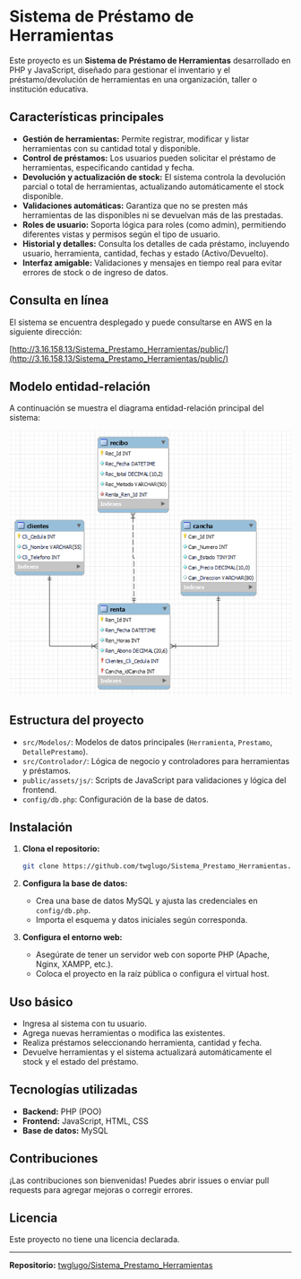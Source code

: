 # Sistema de Préstamo de Herramientas

Este proyecto es un **Sistema de Préstamo de Herramientas** desarrollado en PHP y JavaScript, diseñado para gestionar el inventario y el préstamo/devolución de herramientas en una organización, taller o institución educativa.

## Características principales

- **Gestión de herramientas:** Permite registrar, modificar y listar herramientas con su cantidad total y disponible.
- **Control de préstamos:** Los usuarios pueden solicitar el préstamo de herramientas, especificando cantidad y fecha.
- **Devolución y actualización de stock:** El sistema controla la devolución parcial o total de herramientas, actualizando automáticamente el stock disponible.
- **Validaciones automáticas:** Garantiza que no se presten más herramientas de las disponibles ni se devuelvan más de las prestadas.
- **Roles de usuario:** Soporta lógica para roles (como admin), permitiendo diferentes vistas y permisos según el tipo de usuario.
- **Historial y detalles:** Consulta los detalles de cada préstamo, incluyendo usuario, herramienta, cantidad, fechas y estado (Activo/Devuelto).
- **Interfaz amigable:** Validaciones y mensajes en tiempo real para evitar errores de stock o de ingreso de datos.

## Consulta en línea

El sistema se encuentra desplegado y puede consultarse en AWS en la siguiente dirección:

[http://3.16.158.13/Sistema_Prestamo_Herramientas/public/](http://3.16.158.13/Sistema_Prestamo_Herramientas/public/)

## Modelo entidad-relación

A continuación se muestra el diagrama entidad-relación principal del sistema:

![Diagrama ER](utils/diagrama-er.PNG)

## Estructura del proyecto

- `src/Modelos/`: Modelos de datos principales (`Herramienta`, `Prestamo`, `DetallePrestamo`).
- `src/Controlador/`: Lógica de negocio y controladores para herramientas y préstamos.
- `public/assets/js/`: Scripts de JavaScript para validaciones y lógica del frontend.
- `config/db.php`: Configuración de la base de datos.

## Instalación

1. **Clona el repositorio:**
   ```bash
   git clone https://github.com/twglugo/Sistema_Prestamo_Herramientas.git
   ```
2. **Configura la base de datos:**
   - Crea una base de datos MySQL y ajusta las credenciales en `config/db.php`.
   - Importa el esquema y datos iniciales según corresponda.

3. **Configura el entorno web:**
   - Asegúrate de tener un servidor web con soporte PHP (Apache, Nginx, XAMPP, etc.).
   - Coloca el proyecto en la raíz pública o configura el virtual host.

## Uso básico

- Ingresa al sistema con tu usuario.
- Agrega nuevas herramientas o modifica las existentes.
- Realiza préstamos seleccionando herramienta, cantidad y fecha.
- Devuelve herramientas y el sistema actualizará automáticamente el stock y el estado del préstamo.

## Tecnologías utilizadas

- **Backend:** PHP (POO)
- **Frontend:** JavaScript, HTML, CSS
- **Base de datos:** MySQL

## Contribuciones

¡Las contribuciones son bienvenidas! Puedes abrir issues o enviar pull requests para agregar mejoras o corregir errores.

## Licencia

Este proyecto no tiene una licencia declarada.

---

**Repositorio:** [twglugo/Sistema_Prestamo_Herramientas](https://github.com/twglugo/Sistema_Prestamo_Herramientas)
